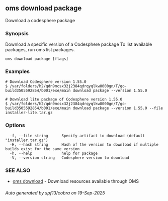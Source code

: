 ## oms download package

Download a codesphere package

### Synopsis

Download a specific version of a Codesphere package
To list available packages, run oms list packages.

```
oms download package [flags]
```

### Examples

```
# Download Codesphere version 1.55.0
$ /var/folders/h2/qdn9mcsx32j2384qdrqyqlkw0000gn/T/go-build3505592854/b001/exe/main download package --version 1.55.0

# Download lite package of Codesphere version 1.55.0
$ /var/folders/h2/qdn9mcsx32j2384qdrqyqlkw0000gn/T/go-build3505592854/b001/exe/main download package --version 1.55.0 --file installer-lite.tar.gz
```

### Options

```
  -f, --file string      Specify artifact to download (default "installer.tar.gz")
  -H, --hash string      Hash of the version to download if multiple builds exist for the same version
  -h, --help             help for package
  -V, --version string   Codesphere version to download
```

### SEE ALSO

* [oms download](oms_download.md)	 - Download resources available through OMS

###### Auto generated by spf13/cobra on 19-Sep-2025

